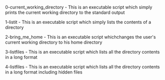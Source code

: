 0-current_working_directory - This is an executable script which simply prints the current working directory to the standard output

1-listit - This is an executable script which simply lists the contents of a directory


2-bring_me_home - This is an executable script whichchanges the user's current working directory to his home directory


3-listfiles - This is an executable script which lists all the directory contents in a long format


4-listfiles - This is an executable script which lists all the directory contents in a long format including hidden files



